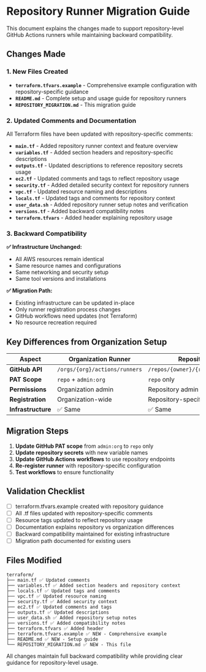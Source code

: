 # Repository Runner Migration Guide

This document explains the changes made to support repository-level GitHub Actions runners while maintaining backward compatibility.

## Changes Made

### 1. New Files Created

- **`terraform.tfvars.example`** - Comprehensive example configuration with repository-specific guidance
- **`README.md`** - Complete setup and usage guide for repository runners
- **`REPOSITORY_MIGRATION.md`** - This migration guide

### 2. Updated Comments and Documentation

All Terraform files have been updated with repository-specific comments:

- **`main.tf`** - Added repository runner context and feature overview
- **`variables.tf`** - Added section headers and repository-specific descriptions
- **`outputs.tf`** - Updated descriptions to reference repository secrets usage
- **`ec2.tf`** - Updated comments and tags to reflect repository usage
- **`security.tf`** - Added detailed security context for repository runners
- **`vpc.tf`** - Updated resource naming and descriptions
- **`locals.tf`** - Updated tags and comments for repository context
- **`user_data.sh`** - Added repository runner setup notes and verification
- **`versions.tf`** - Added backward compatibility notes
- **`terraform.tfvars`** - Added header explaining repository usage

### 3. Backward Compatibility

**✅ Infrastructure Unchanged:**
- All AWS resources remain identical
- Same resource names and configurations
- Same networking and security setup
- Same tool versions and installations

**✅ Migration Path:**
- Existing infrastructure can be updated in-place
- Only runner registration process changes
- GitHub workflows need updates (not Terraform)
- No resource recreation required

## Key Differences from Organization Setup

| Aspect | Organization Runner | Repository Runner |
|--------|-------------------|------------------|
| **GitHub API** | `/orgs/{org}/actions/runners` | `/repos/{owner}/{repo}/actions/runners` |
| **PAT Scope** | `repo` + `admin:org` | `repo` only |
| **Permissions** | Organization admin | Repository admin |
| **Registration** | Organization-wide | Repository-specific |
| **Infrastructure** | ✅ Same | ✅ Same |

## Migration Steps

1. **Update GitHub PAT scope** from `admin:org` to `repo` only
2. **Update repository secrets** with new variable names
3. **Update GitHub Actions workflows** to use repository endpoints
4. **Re-register runner** with repository-specific configuration
5. **Test workflows** to ensure functionality

## Validation Checklist

- [ ] terraform.tfvars.example created with repository guidance
- [ ] All .tf files updated with repository-specific comments
- [ ] Resource tags updated to reflect repository usage
- [ ] Documentation explains repository vs organization differences
- [ ] Backward compatibility maintained for existing infrastructure
- [ ] Migration path documented for existing users

## Files Modified

```
terraform/
├── main.tf ✅ Updated comments
├── variables.tf ✅ Added section headers and repository context
├── locals.tf ✅ Updated tags and comments
├── vpc.tf ✅ Updated resource naming
├── security.tf ✅ Added security context
├── ec2.tf ✅ Updated comments and tags
├── outputs.tf ✅ Updated descriptions
├── user_data.sh ✅ Added repository setup notes
├── versions.tf ✅ Added compatibility notes
├── terraform.tfvars ✅ Added header
├── terraform.tfvars.example ✅ NEW - Comprehensive example
├── README.md ✅ NEW - Setup guide
└── REPOSITORY_MIGRATION.md ✅ NEW - This file
```

All changes maintain full backward compatibility while providing clear guidance for repository-level usage.